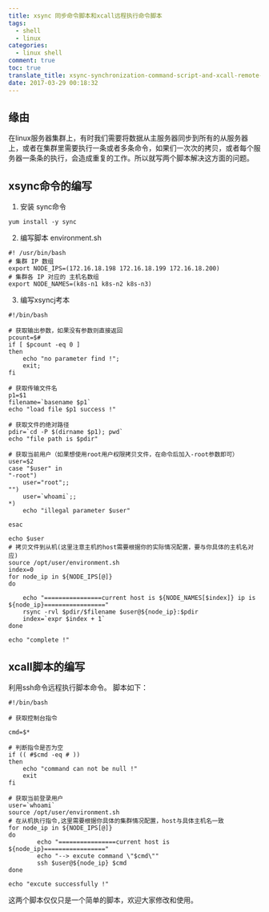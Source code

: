 ```yaml
---
title: xsync 同步命令脚本和xcall远程执行命令脚本
tags:
  - shell
  - linux
categories:
  - linux shell
comment: true
toc: true
translate_title: xsync-synchronization-command-script-and-xcall-remote-execution
date: 2017-03-29 00:18:32
---
```

## 缘由
在linux服务器集群上，有时我们需要将数据从主服务器同步到所有的从服务器上，或者在集群里需要执行一条或者多条命令，如果们一次次的拷贝，或者每个服务器一条条的执行，会造成重复的工作。所以就写两个脚本解决这方面的问题。
## xsync命令的编写
1. 安装 sync命令
```
yum install -y sync
```
2. 编写脚本 environment.sh
```
#! /usr/bin/bash
# 集群 IP 数组
export NODE_IPS=(172.16.18.198 172.16.18.199 172.16.18.200)
# 集群各 IP 对应的 主机名数组
export NODE_NAMES=(k8s-n1 k8s-n2 k8s-n3)
```
3. 编写xsyncj考本
```
#!/bin/bash

# 获取输出参数，如果没有参数则直接返回
pcount=$#
if [ $pcount -eq 0 ]
then
    echo "no parameter find !";
    exit;
fi

# 获取传输文件名
p1=$1
filename=`basename $p1`
echo "load file $p1 success !"

# 获取文件的绝对路径
pdir=`cd -P $(dirname $p1); pwd`
echo "file path is $pdir"

# 获取当前用户（如果想使用root用户权限拷贝文件，在命令后加入-root参数即可）
user=$2
case "$user" in
"-root")
    user="root";;
"")
    user=`whoami`;;
*)
    echo "illegal parameter $user"
    
esac

echo $user
# 拷贝文件到从机(这里注意主机的host需要根据你的实际情况配置，要与你具体的主机名对应)
source /opt/user/environment.sh
index=0
for node_ip in ${NODE_IPS[@]}
do 
    
    echo "================current host is ${NODE_NAMES[$index]} ip is ${node_ip}================="
    rsync -rvl $pdir/$filename $user@${node_ip}:$pdir
    index=`expr $index + 1`
done

echo "complete !"

```

## xcall脚本的编写
利用ssh命令远程执行脚本命令。
脚本如下：
```
#!/bin/bash

# 获取控制台指令

cmd=$*

# 判断指令是否为空
if (( #$cmd -eq # ))
then
    echo "command can not be null !"
    exit
fi

# 获取当前登录用户
user=`whoami`
source /opt/user/environment.sh
# 在从机执行指令,这里需要根据你具体的集群情况配置，host与具体主机名一致
for node_ip in ${NODE_IPS[@]}
do
        echo "================current host is ${node_ip}================="
        echo "--> excute command \"$cmd\""
        ssh $user@${node_ip} $cmd
done

echo "excute successfully !"
```
这两个脚本仅仅只是一个简单的脚本，欢迎大家修改和使用。
 

